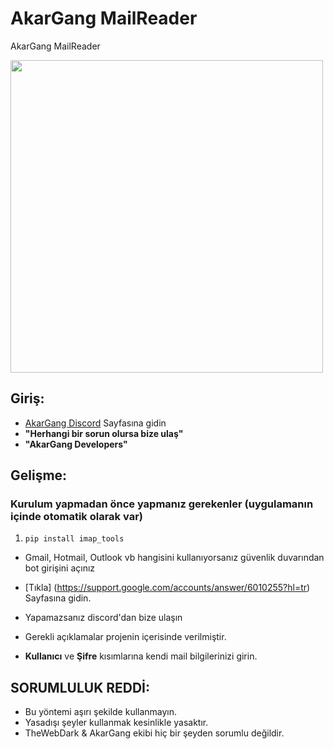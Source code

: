 # AkarGang MailReader
AkarGang MailReader

<img src="https://cdn.discordapp.com/attachments/855538620168929280/872047705403314226/standard.gif" width="500" />

## Giriş:

- [AkarGang Discord](https://discord.gg/akargang) Sayfasına gidin
-  **"Herhangi bir sorun olursa bize ulaş"** 
-  **"AkarGang Developers"**

## Gelişme:

### Kurulum yapmadan önce yapmanız gerekenler (uygulamanın içinde otomatik olarak var)

1. `pip install imap_tools`

-  Gmail, Hotmail, Outlook vb hangisini kullanıyorsanız güvenlik duvarından bot girişini açınız
-  [Tıkla] (https://support.google.com/accounts/answer/6010255?hl=tr) Sayfasına gidin.
-  Yapamazsanız discord'dan bize ulaşın 


- Gerekli açıklamalar projenin içerisinde verilmiştir.
- **Kullanıcı** ve **Şifre** kısımlarına kendi mail bilgilerinizi girin.



## SORUMLULUK REDDİ:
- Bu yöntemi aşırı şekilde kullanmayın.
 - Yasadışı şeyler kullanmak kesinlikle yasaktır.
 - TheWebDark & AkarGang ekibi hiç bir şeyden sorumlu değildir.



